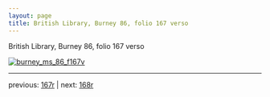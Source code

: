 ```yaml
---
layout: page
title: British Library, Burney 86, folio 167 verso
---
```


British Library, Burney 86, folio 167 verso

[![burney_ms_86_f167v](http://www.homermultitext.org/iipsrv?IIIF=/project/homer/pyramidal/deepzoom/bl/burney86imgs/v1/burney_ms_86_f167v.tif/full/800,/0/default.jpg)](http://www.homermultitext.org/ict2/?urn=urn:cite2:bl:burney86imgs.v1:burney_ms_86_f167v) 

---

previous:  [167r](../167r/) | next: [168r](../168r/)